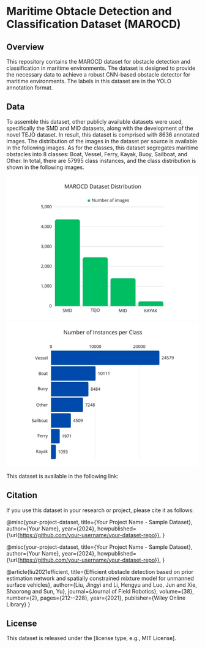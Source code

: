 # Maritime Obtacle Detection and Classification Dataset (MAROCD)

## Overview
This repository contains the MAROCD dataset for obstacle detection and classification in maritime environments. The dataset is designed to provide the necessary data to achieve a robust CNN-based obstacle detector for maritime environments. The labels in this dataset are in the YOLO annotation format.

## Data
To assemble this dataset, other publicly available datasets were used, specifically the SMD and MID datasets, along with the development of the novel TEJO dataset. In result, this dataset is comprised with 8636 annotated images. The distribution of the images in the dataset per source is available in the following images. As for the classes, this dataset segregates maritime obstacles into 8 classes: Boat, Vessel, Ferry, Kayak, Buoy, Sailboat, and Other. In total, there are 57995 class instances, and the class distribution is shown in the following images.

![Number of Instances per Class.png](https://github.com/phsilvarepo/MAROCD/blob/main/Dataset%20Distribution.jpg)
![Number of Instances per Class.png](https://github.com/phsilvarepo/MAROCD/blob/main/Number%20of%20Instances%20per%20Class.jpg)

This dataset is available in the following link:

## Citation
If you use this dataset in your research or project, please cite it as follows:

@misc{your-project-dataset,
  title={Your Project Name - Sample Dataset},
  author={Your Name},
  year={2024},
  howpublished={\url{https://github.com/your-username/your-dataset-repo}},
}

@misc{your-project-dataset,
  title={Your Project Name - Sample Dataset},
  author={Your Name},
  year={2024},
  howpublished={\url{https://github.com/your-username/your-dataset-repo}},
}

@article{liu2021efficient,
  title={Efficient obstacle detection based on prior estimation network and spatially constrained mixture model for unmanned surface vehicles},
  author={Liu, Jingyi and Li, Hengyu and Luo, Jun and Xie, Shaorong and Sun, Yu},
  journal={Journal of Field Robotics},
  volume={38},
  number={2},
  pages={212--228},
  year={2021},
  publisher={Wiley Online Library}
}

## License
This dataset is released under the [license type, e.g., MIT License].
